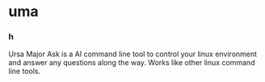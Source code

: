 # uma
### h
Ursa Major Ask is a AI command line tool to control your linux environment and answer any questions along the way. Works like other linux command line tools.
